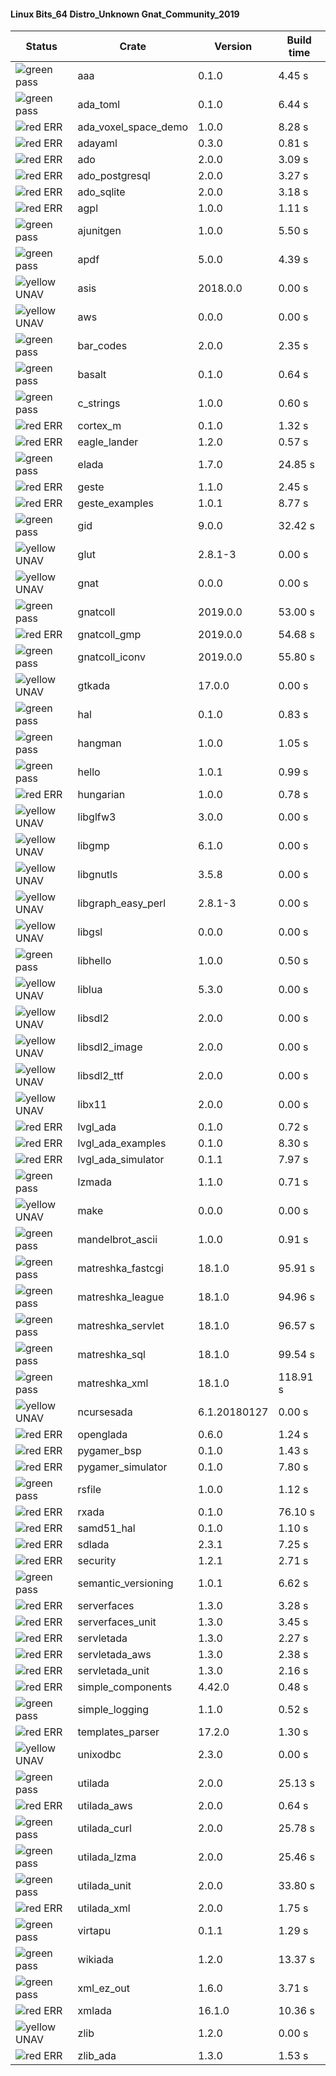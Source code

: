 #### Linux Bits_64 Distro_Unknown Gnat_Community_2019

| Status | Crate | Version | Build time |
| --- | --- | --- | --- |
|![green](https://placehold.it/8/00aa00/000000?text=+) pass | aaa | 0.1.0 |  4.45 s |
|![green](https://placehold.it/8/00aa00/000000?text=+) pass | ada_toml | 0.1.0 |  6.44 s |
|![red](https://placehold.it/8/ff0000/000000?text=+) ERR  | ada_voxel_space_demo | 1.0.0 |  8.28 s |
|![red](https://placehold.it/8/ff0000/000000?text=+) ERR  | adayaml | 0.3.0 |  0.81 s |
|![red](https://placehold.it/8/ff0000/000000?text=+) ERR  | ado | 2.0.0 |  3.09 s |
|![red](https://placehold.it/8/ff0000/000000?text=+) ERR  | ado_postgresql | 2.0.0 |  3.27 s |
|![red](https://placehold.it/8/ff0000/000000?text=+) ERR  | ado_sqlite | 2.0.0 |  3.18 s |
|![red](https://placehold.it/8/ff0000/000000?text=+) ERR  | agpl | 1.0.0 |  1.11 s |
|![green](https://placehold.it/8/00aa00/000000?text=+) pass | ajunitgen | 1.0.0 |  5.50 s |
|![green](https://placehold.it/8/00aa00/000000?text=+) pass | apdf | 5.0.0 |  4.39 s |
|![yellow](https://placehold.it/8/ffbb00/000000?text=+) UNAV | asis | 2018.0.0 |  0.00 s |
|![yellow](https://placehold.it/8/ffbb00/000000?text=+) UNAV | aws | 0.0.0 |  0.00 s |
|![green](https://placehold.it/8/00aa00/000000?text=+) pass | bar_codes | 2.0.0 |  2.35 s |
|![green](https://placehold.it/8/00aa00/000000?text=+) pass | basalt | 0.1.0 |  0.64 s |
|![green](https://placehold.it/8/00aa00/000000?text=+) pass | c_strings | 1.0.0 |  0.60 s |
|![red](https://placehold.it/8/ff0000/000000?text=+) ERR  | cortex_m | 0.1.0 |  1.32 s |
|![red](https://placehold.it/8/ff0000/000000?text=+) ERR  | eagle_lander | 1.2.0 |  0.57 s |
|![green](https://placehold.it/8/00aa00/000000?text=+) pass | elada | 1.7.0 |  24.85 s |
|![red](https://placehold.it/8/ff0000/000000?text=+) ERR  | geste | 1.1.0 |  2.45 s |
|![red](https://placehold.it/8/ff0000/000000?text=+) ERR  | geste_examples | 1.0.1 |  8.77 s |
|![green](https://placehold.it/8/00aa00/000000?text=+) pass | gid | 9.0.0 |  32.42 s |
|![yellow](https://placehold.it/8/ffbb00/000000?text=+) UNAV | glut | 2.8.1-3 |  0.00 s |
|![yellow](https://placehold.it/8/ffbb00/000000?text=+) UNAV | gnat | 0.0.0 |  0.00 s |
|![green](https://placehold.it/8/00aa00/000000?text=+) pass | gnatcoll | 2019.0.0 |  53.00 s |
|![red](https://placehold.it/8/ff0000/000000?text=+) ERR  | gnatcoll_gmp | 2019.0.0 |  54.68 s |
|![green](https://placehold.it/8/00aa00/000000?text=+) pass | gnatcoll_iconv | 2019.0.0 |  55.80 s |
|![yellow](https://placehold.it/8/ffbb00/000000?text=+) UNAV | gtkada | 17.0.0 |  0.00 s |
|![green](https://placehold.it/8/00aa00/000000?text=+) pass | hal | 0.1.0 |  0.83 s |
|![green](https://placehold.it/8/00aa00/000000?text=+) pass | hangman | 1.0.0 |  1.05 s |
|![green](https://placehold.it/8/00aa00/000000?text=+) pass | hello | 1.0.1 |  0.99 s |
|![red](https://placehold.it/8/ff0000/000000?text=+) ERR  | hungarian | 1.0.0 |  0.78 s |
|![yellow](https://placehold.it/8/ffbb00/000000?text=+) UNAV | libglfw3 | 3.0.0 |  0.00 s |
|![yellow](https://placehold.it/8/ffbb00/000000?text=+) UNAV | libgmp | 6.1.0 |  0.00 s |
|![yellow](https://placehold.it/8/ffbb00/000000?text=+) UNAV | libgnutls | 3.5.8 |  0.00 s |
|![yellow](https://placehold.it/8/ffbb00/000000?text=+) UNAV | libgraph_easy_perl | 2.8.1-3 |  0.00 s |
|![yellow](https://placehold.it/8/ffbb00/000000?text=+) UNAV | libgsl | 0.0.0 |  0.00 s |
|![green](https://placehold.it/8/00aa00/000000?text=+) pass | libhello | 1.0.0 |  0.50 s |
|![yellow](https://placehold.it/8/ffbb00/000000?text=+) UNAV | liblua | 5.3.0 |  0.00 s |
|![yellow](https://placehold.it/8/ffbb00/000000?text=+) UNAV | libsdl2 | 2.0.0 |  0.00 s |
|![yellow](https://placehold.it/8/ffbb00/000000?text=+) UNAV | libsdl2_image | 2.0.0 |  0.00 s |
|![yellow](https://placehold.it/8/ffbb00/000000?text=+) UNAV | libsdl2_ttf | 2.0.0 |  0.00 s |
|![yellow](https://placehold.it/8/ffbb00/000000?text=+) UNAV | libx11 | 2.0.0 |  0.00 s |
|![red](https://placehold.it/8/ff0000/000000?text=+) ERR  | lvgl_ada | 0.1.0 |  0.72 s |
|![red](https://placehold.it/8/ff0000/000000?text=+) ERR  | lvgl_ada_examples | 0.1.0 |  8.30 s |
|![red](https://placehold.it/8/ff0000/000000?text=+) ERR  | lvgl_ada_simulator | 0.1.1 |  7.97 s |
|![green](https://placehold.it/8/00aa00/000000?text=+) pass | lzmada | 1.1.0 |  0.71 s |
|![yellow](https://placehold.it/8/ffbb00/000000?text=+) UNAV | make | 0.0.0 |  0.00 s |
|![green](https://placehold.it/8/00aa00/000000?text=+) pass | mandelbrot_ascii | 1.0.0 |  0.91 s |
|![green](https://placehold.it/8/00aa00/000000?text=+) pass | matreshka_fastcgi | 18.1.0 |  95.91 s |
|![green](https://placehold.it/8/00aa00/000000?text=+) pass | matreshka_league | 18.1.0 |  94.96 s |
|![green](https://placehold.it/8/00aa00/000000?text=+) pass | matreshka_servlet | 18.1.0 |  96.57 s |
|![green](https://placehold.it/8/00aa00/000000?text=+) pass | matreshka_sql | 18.1.0 |  99.54 s |
|![green](https://placehold.it/8/00aa00/000000?text=+) pass | matreshka_xml | 18.1.0 |  118.91 s |
|![yellow](https://placehold.it/8/ffbb00/000000?text=+) UNAV | ncursesada | 6.1.20180127 |  0.00 s |
|![red](https://placehold.it/8/ff0000/000000?text=+) ERR  | openglada | 0.6.0 |  1.24 s |
|![red](https://placehold.it/8/ff0000/000000?text=+) ERR  | pygamer_bsp | 0.1.0 |  1.43 s |
|![red](https://placehold.it/8/ff0000/000000?text=+) ERR  | pygamer_simulator | 0.1.0 |  7.80 s |
|![green](https://placehold.it/8/00aa00/000000?text=+) pass | rsfile | 1.0.0 |  1.12 s |
|![red](https://placehold.it/8/ff0000/000000?text=+) ERR  | rxada | 0.1.0 |  76.10 s |
|![red](https://placehold.it/8/ff0000/000000?text=+) ERR  | samd51_hal | 0.1.0 |  1.10 s |
|![red](https://placehold.it/8/ff0000/000000?text=+) ERR  | sdlada | 2.3.1 |  7.25 s |
|![red](https://placehold.it/8/ff0000/000000?text=+) ERR  | security | 1.2.1 |  2.71 s |
|![green](https://placehold.it/8/00aa00/000000?text=+) pass | semantic_versioning | 1.0.1 |  6.62 s |
|![red](https://placehold.it/8/ff0000/000000?text=+) ERR  | serverfaces | 1.3.0 |  3.28 s |
|![red](https://placehold.it/8/ff0000/000000?text=+) ERR  | serverfaces_unit | 1.3.0 |  3.45 s |
|![red](https://placehold.it/8/ff0000/000000?text=+) ERR  | servletada | 1.3.0 |  2.27 s |
|![red](https://placehold.it/8/ff0000/000000?text=+) ERR  | servletada_aws | 1.3.0 |  2.38 s |
|![red](https://placehold.it/8/ff0000/000000?text=+) ERR  | servletada_unit | 1.3.0 |  2.16 s |
|![red](https://placehold.it/8/ff0000/000000?text=+) ERR  | simple_components | 4.42.0 |  0.48 s |
|![green](https://placehold.it/8/00aa00/000000?text=+) pass | simple_logging | 1.1.0 |  0.52 s |
|![red](https://placehold.it/8/ff0000/000000?text=+) ERR  | templates_parser | 17.2.0 |  1.30 s |
|![yellow](https://placehold.it/8/ffbb00/000000?text=+) UNAV | unixodbc | 2.3.0 |  0.00 s |
|![green](https://placehold.it/8/00aa00/000000?text=+) pass | utilada | 2.0.0 |  25.13 s |
|![red](https://placehold.it/8/ff0000/000000?text=+) ERR  | utilada_aws | 2.0.0 |  0.64 s |
|![green](https://placehold.it/8/00aa00/000000?text=+) pass | utilada_curl | 2.0.0 |  25.78 s |
|![green](https://placehold.it/8/00aa00/000000?text=+) pass | utilada_lzma | 2.0.0 |  25.46 s |
|![green](https://placehold.it/8/00aa00/000000?text=+) pass | utilada_unit | 2.0.0 |  33.80 s |
|![red](https://placehold.it/8/ff0000/000000?text=+) ERR  | utilada_xml | 2.0.0 |  1.75 s |
|![green](https://placehold.it/8/00aa00/000000?text=+) pass | virtapu | 0.1.1 |  1.29 s |
|![green](https://placehold.it/8/00aa00/000000?text=+) pass | wikiada | 1.2.0 |  13.37 s |
|![green](https://placehold.it/8/00aa00/000000?text=+) pass | xml_ez_out | 1.6.0 |  3.71 s |
|![red](https://placehold.it/8/ff0000/000000?text=+) ERR  | xmlada | 16.1.0 |  10.36 s |
|![yellow](https://placehold.it/8/ffbb00/000000?text=+) UNAV | zlib | 1.2.0 |  0.00 s |
|![red](https://placehold.it/8/ff0000/000000?text=+) ERR  | zlib_ada | 1.3.0 |  1.53 s |
